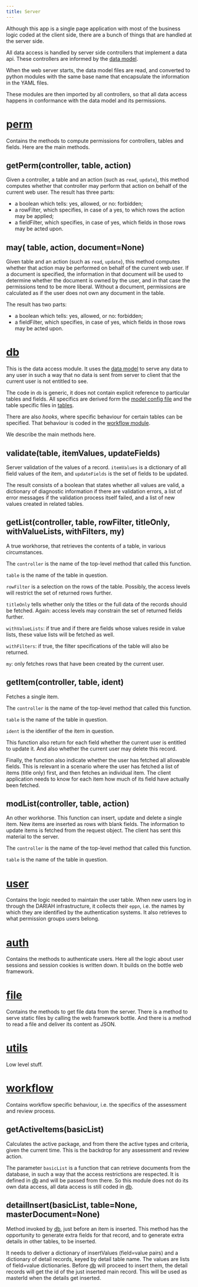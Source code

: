 ```yaml
---
title: Server
---
```


Although this app is a single page application with most of the business logic
coded at the client side, there are a bunch of things that are handled at the
server side.

All data access is handled by server side controllers that implement a data api.
These controllers are informed by the [data model](Model).

When the web server starts, the data model files are read, and converted to
python modules with the same base name that encapsulate the information in the
YAML files.

These modules are then imported by all controllers, so that all data access
happens in conformance with the data model and its permissions.

# [perm]({{site.serverBase}}/controllers/perm.py)

Contains the methods to compute permissions for controllers, tables and fields.
Here are the main methods.

## getPerm(controller, table, action)

Given a controller, a table and an action (such as `read`, `update`), this
method computes whether that controller may perform that action on behalf of the
current web user. The result has three parts:

* a boolean which tells: yes, allowed, or no: forbidden;
* a rowFilter, which specifies, in case of a yes, to which rows the action may
	be applied;
* a fieldFilter, which specifies, in case of yes, which fields in those rows may
	be acted upon.

## may( table, action, document=None)

Given table and an action (such as `read`, `update`), this method computes
whether that action may be performed on behalf of the current web user. If a
document is specified, the information in that document will be used to
determine whether the document is owned by the user, and in that case the
permissions tend to be more liberal. Without a document, permissions are
calculated as if the user does not own any document in the table.

The result has two parts:

* a boolean which tells: yes, allowed, or no: forbidden;
* a fieldFilter, which specifies, in case of yes, which fields in those rows may
	be acted upon.

# [db]({{site.serverBase}}/controllers/db.py)

This is the data access module. It uses the [data model](Model) to serve any
data to any user in such a way that no data is sent from server to client that
the current user is not entitled to see.

The code in `db` is generic, it does not contain explicit reference to
particular tables and fields. All specifics are derived form the
[model config file]({{site.serverBase}}/models/model.yaml) and the table
specific files in [tables]({{site.serverBase}}/models/tables).

There are also _hooks_, where specific behaviour for certain tables can be
specified. That behaviour is coded in the [workflow module](#workflow).

We describe the main methods here.

## validate(table, itemValues, updateFields)

Server validation of the values of a record. `itemValues` is a dictionary of all
field values of the item, and `updateFields` is the set of fields to be updated.

The result consists of a boolean that states whether all values are valid, a
dictionary of diagnostic information if there are validation errors, a list of
error messages if the validation process itself failed, and a list of new values
created in related tables.

## getList(controller, table, rowFilter, titleOnly, withValueLists, withFilters, my)

A true workhorse, that retrieves the contents of a table, in various
circumstances.

The `controller` is the name of the top-level method that called this function.

`table` is the name of the table in question.

`rowFilter` is a selection on the rows of the table. Possibly, the access levels
will restrict the set of returned rows further.

`titleOnly` tells whether only the titles or the full data of the records should
be fetched. Again: access levels may constrain the set of returned fields
further.

`withValueLists`: if true and if there are fields whose values reside in value
lists, these value lists will be fetched as well.

`withFilters`: if true, the filter specifications of the table will also be
returned.

`my`: only fetches rows that have been created by the current user.

## getItem(controller, table, ident)

Fetches a single item.

The `controller` is the name of the top-level method that called this function.

`table` is the name of the table in question.

`ident` is the identifier of the item in question.

This function also return for each field whether the current user is entitled to
update it. And also whether the current user may delete this record.

Finally, the function also indicate whether the user has fetched all allowable
fields. This is relevant in a scenario where the user has fetched a list of
items (title only) first, and then fetches an individual item. The client
application needs to know for each item how much of its field have actually been
fetched.

## modList(controller, table, action)

An other workhorse. This function can insert, update and delete a single item.
New items are inserted as rows with blank fields. The information to update
items is fetched from the request object. The client has sent this material to
the server.

The `controller` is the name of the top-level method that called this function.

`table` is the name of the table in question.

# [user]({{site.serverBase}}/controllers/user.py)

Contains the logic needed to maintain the user table. When new users log in
through the DARIAH infrastructure, it collects their `eppn`, i.e. the names by
which they are identified by the authentication systems. It also retrieves to
what permission groups users belong.

# [auth]({{site.serverBase}}/controllers/auth.py)

Contains the methods to authenticate users. Here all the logic about user
sessions and session cookies is written down. It builds on the bottle web
framework.

# [file]({{site.serverBase}}/controllers/file.py)

Contains the methods to get file data from the server. There is a method to
serve static files by calling the web framework bottle. And there is a method to
read a file and deliver its content as JSON.

# [utils]({{site.serverBase}}/controllers/utils.py)

Low level stuff.

# [workflow]({{site.serverBase}}/controllers/workflow.py)

Contains workflow specific behaviour, i.e. the specifics of the assessment and
review process.

## getActiveItems(basicList)

Calculates the active package, and from there the active types and criteria,
given the current time. This is the backdrop for any assessment and review
action.

The parameter `basicList` is a function that can retrieve documents from the
database, in such a way that the access restrictions are respected. It is
defined in [db](#db) and will be passed from there. So this module does not do
its own data access, all data access is still coded in [db](#db).

## detailInsert(basicList, table=None, masterDocument=None)

Method invoked by [db](#db), just before an item is inserted. This method has
the opportunity to generate extra fields for that record, and to generate extra
details in other tables, to be inserted.

It needs to deliver a dictionary of insertValues (field=value pairs) and a
dictionary of detail records, keyed by detail table name. The values are lists
of field=value dictionaries. Before [db](#db) will proceed to insert them, the
detail records will get the id of the just inserted main record. This will be
used as masterId when the details get inserted.
